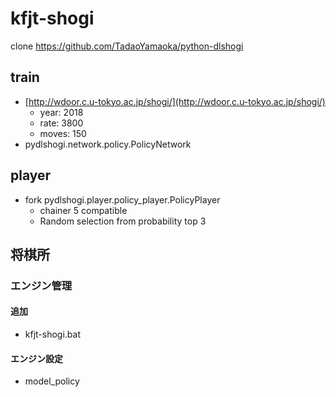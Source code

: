 # kfjt-shogi

clone https://github.com/TadaoYamaoka/python-dlshogi

## train

+ [http://wdoor.c.u-tokyo.ac.jp/shogi/](http://wdoor.c.u-tokyo.ac.jp/shogi/)
  + year: 2018
  + rate: 3800
  + moves: 150
+ pydlshogi.network.policy.PolicyNetwork

## player

+ fork pydlshogi.player.policy_player.PolicyPlayer
  + chainer 5 compatible
  + Random selection from probability top 3

## 将棋所

### エンジン管理

#### 追加

+ kfjt-shogi.bat

#### エンジン設定

+ model_policy
